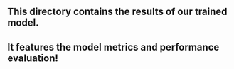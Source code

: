 ## This directory contains the results of our trained model. 
## It features the model metrics and performance evaluation!
